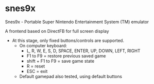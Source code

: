 # snes9x
Snes9x - Portable Super Nintendo Entertainment System (TM) emulator

A frontend based on DirectFB for full screen display

- At this stage, only fixed buttons/controls are supported.
  - On computer keyboard: 
      - L, R, W, E, S, D, SPACE, ENTER, UP, DOWN, LEFT, RIGHT
      - F1 to F9 = restore previous saved game
      - shift + F1 to F9 = save game state
      - R = reset
      - ESC = exit
  - Default gamepad also tested, using default buttons
